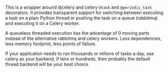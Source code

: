 This is a wrapper around djcelery and celery `@task` and `@periodic_task` decorators. It provides transparent support for switching between executing a task on a plain Python thread or
pushing the task on a queue (rabbitmq) and executing it on a Celery worker.

A queueless threaded execution has the advantage of 0 moving parts instead of the alternative rabbitmq and celery workers. Less dependencies, less memory footprint, less points of failure.

If your application needs to run thousands or milions of tasks a day, use celery as your backend, if tens or hundreds, then probably the default thread backend will be your best choice.
